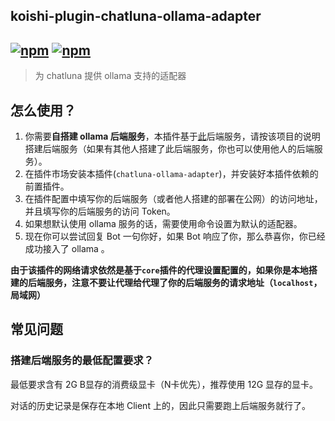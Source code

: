 ## koishi-plugin-chatluna-ollama-adapter

## [![npm](https://img.shields.io/npm/v/koishi-plugin-chatluna-ollama-adapter)](https://www.npmjs.com/package/koishi-plugin-chatluna-ollama-adapter) [![npm](https://img.shields.io/npm/dm/koishi-plugin-chatluna-ollama-adapter)](https://www.npmjs.com/package/koishi-plugin-chatluna-ollama-adapter)

> 为 chatluna 提供 ollama 支持的适配器

## 怎么使用？

1. 你需要**自搭建 ollama 后端服务**，本插件基于[此](https://github.com/josStorer/ollama-Runner)后端服务，请按该项目的说明搭建后端服务（如果有其他人搭建了此后端服务，你也可以使用他人的后端服务）。
2. 在插件市场安装本插件(`chatluna-ollama-adapter`)，并安装好本插件依赖的前置插件。
3. 在插件配置中填写你的后端服务（或者他人搭建的部署在公网）的访问地址，并且填写你的后端服务的访问 Token。
4. 如果想默认使用 ollama 服务的话，需要使用命令设置为默认的适配器。
5. 现在你可以尝试回复 Bot 一句你好，如果 Bot 响应了你，那么恭喜你，你已经成功接入了 ollama 。

**由于该插件的网络请求依然是基于`core`插件的代理设置配置的，如果你是本地搭建的后端服务，注意不要让代理给代理了你的后端服务的请求地址（`localhost`，局域网）**

## 常见问题

### 搭建后端服务的最低配置要求？

最低要求含有 2G B显存的消费级显卡（N卡优先），推荐使用 12G 显存的显卡。

对话的历史记录是保存在本地 Client 上的，因此只需要跑上后端服务就行了。
